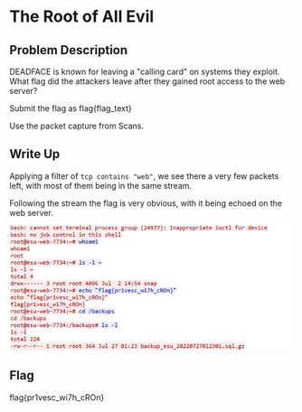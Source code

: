 # The Root of All Evil

## Problem Description

DEADFACE is known for leaving a "calling card" on systems they exploit. What flag did the attackers leave after they gained root access to the web server?

Submit the flag as flag{flag_text}

Use the packet capture from Scans.

## Write Up

Applying a filter of `tcp contains "web"`, we see there a very few packets left, with most of them being in the same stream.
  
Following the stream the flag is very obvious, with it being echoed on the web server.

![PCAP showing the echoed flag](webFiltered.PNG "Flag being echoed on the web server")


## Flag

flag{pr1vesc_wi7h_cROn}
